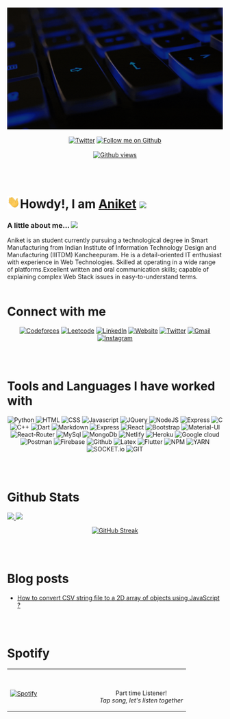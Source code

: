 ![Header](./header.gif)

<div align="center">
  
  [![Twitter](https://img.shields.io/twitter/follow/aniket_rochwani?color=55960c&label=Follow&logo=twitter&logoColor=white&style=for-the-badge)](https://twitter.com/aniket_rochwani)
  [![Follow me on Github](https://img.shields.io/github/followers/aniketrochwani?color=236ad3&style=for-the-badge&logo=github&label=Follow)](https://github.com/aniketrochwani)
  <br></br>
  [![Github views](https://komarev.com/ghpvc/?username=aniketrochwani&style=flat-square&color=blueviolet)](https://github.com/aniketrochwani)
  
</div>
<br></br>

<h1> <img src="https://raw.githubusercontent.com/ABSphreak/ABSphreak/master/gifs/Hi.gif" width="30px">Howdy!, I am <a href="https://github.com/aniketrochwani">Aniket</a> <img src="https://emojis.slackmojis.com/emojis/images/1531849430/4246/blob-sunglasses.gif?1531849430" width="30px"></h1>
</h1>

### A little about me...  <img src="https://media.giphy.com/media/VgCDAzcKvsR6OM0uWg/giphy.gif" width="50"> 
Aniket is an student currently pursuing a technological degree in Smart Manufacturing from Indian Institute of Information Technology Design and Manufacturing (IIITDM) Kancheepuram. He is a detail-oriented IT enthusiast with experience in Web Technologies. Skilled at operating in a wide range of platforms.Excellent written and oral communication skills; capable of explaining complex Web Stack issues in easy-to-understand terms. <br/><br/>

<!-- Code -->
# Connect with me
<div align="center">

[![Codeforces](https://img.shields.io/badge/Codeforces-445f9d?style=for-the-badge&logo=Codeforces&logoColor=white)](https://codeforces.com/profile/aniket_rochwani)
[![Leetcode](https://img.shields.io/badge/-LeetCode-FFA116?style=for-the-badge&logo=LeetCode&logoColor=black)](https://leetcode.com/aniket_rochwani/)
[![LinkedIn](https://img.shields.io/badge/-LinkedIn-0077B5?style=for-the-badge&logo=linkedin&logoColor=white)](https://www.linkedin.com/in/aniket-rochwani/)
[![Website](https://img.shields.io/badge/Website-00C7B7?style=for-the-badge&logo=netlify&logoColor=white)](aniketrochwani.tech)
[![Twitter](https://img.shields.io/badge/-Twitter-1DA1F2?style=for-the-badge&logo=twitter&logoColor=white)](https://twitter.com/aniket_rochwani)
[![Gmail](https://img.shields.io/badge/Gmail-D14836?style=for-the-badge&logo=gmail&logoColor=white)](mailto:aniketrochwani01@gmail.com)
[![Instagram](https://img.shields.io/badge/Instagram-E4405F?style=for-the-badge&logo=instagram&logoColor=white)](https://www.instagram.com/aniket_rochwani/)

  </div>
<br></br>

# Tools and Languages I have worked with
<div align="center">
  
![Python](https://img.shields.io/badge/Python-3776AB?style=for-the-badge&logo=python&logoColor=white)
![HTML](https://img.shields.io/badge/HTML5-E34F26?style=for-the-badge&logo=html5&logoColor=white)
![CSS](https://img.shields.io/badge/CSS-239120?&style=for-the-badge&logo=css3&logoColor=white)
![Javascript](https://img.shields.io/badge/JavaScript-F7DF1E?style=for-the-badge&logo=javascript&logoColor=black)
![JQuery](https://img.shields.io/badge/jQuery-0769AD?style=for-the-badge&logo=jquery&logoColor=white)
![NodeJS](https://img.shields.io/badge/Node.js-43853D?style=for-the-badge&logo=node.js&logoColor=white)
![Express](https://img.shields.io/badge/Express.js-000000?style=for-the-badge&logo=express&logoColor=white)
![C](https://img.shields.io/badge/C-00599C?style=for-the-badge&logo=c&logoColor=white)
![C++](https://img.shields.io/badge/C%2B%2B-00599C?style=for-the-badge&logo=c%2B%2B&logoColor=white)
![Dart](https://img.shields.io/badge/Dart-0175C2?style=for-the-badge&logo=dart&logoColor=white)
![Markdown](https://img.shields.io/badge/Markdown-000000?style=for-the-badge&logo=markdown&logoColor=white)
![Express](https://img.shields.io/badge/Express.js-404D59?style=for-the-badge)
![React](https://img.shields.io/badge/React-20232A?style=for-the-badge&logo=react&logoColor=61DAFB)
![Bootstrap](https://img.shields.io/badge/Bootstrap-563D7C?style=for-the-badge&logo=bootstrap&logoColor=white)
![Material-UI](https://img.shields.io/badge/Material--UI-0081CB?style=for-the-badge&logo=material-ui&logoColor=white)
![React-Router](https://img.shields.io/badge/React_Router-CA4245?style=for-the-badge&logo=react-router&logoColor=white)
![MySql](https://img.shields.io/badge/MySQL-00000F?style=for-the-badge&logo=mysql&logoColor=white)
![MongoDb](https://img.shields.io/badge/MongoDB-white?style=for-the-badge&logo=mongodb&logoColor=4EA94B)
![Netlify](https://img.shields.io/badge/Netlify-00C7B7?style=for-the-badge&logo=netlify&logoColor=white)
![Heroku](https://img.shields.io/badge/Heroku-430098?style=for-the-badge&logo=heroku&logoColor=white)
![Google cloud](https://img.shields.io/badge/Google_Cloud-4285F4?style=for-the-badge&logo=google-cloud&logoColor=white)
![Postman](https://img.shields.io/badge/postman-FF8300?style=for-the-badge&logoColor=white&logo=postman)
![Firebase](https://img.shields.io/badge/firebase-FFBA01?style=for-the-badge&logoColor=white&logo=firebase)
![Github](https://img.shields.io/badge/github-8B001B?style=for-the-badge&logoColor=white&logo=github)
![Latex](https://img.shields.io/badge/LaTeX-47A141?style=for-the-badge&logo=LaTeX&logoColor=white)
![Flutter](https://img.shields.io/badge/Flutter-02569B?style=for-the-badge&logo=flutter&logoColor=white)
![NPM](https://img.shields.io/badge/npm-CB3837?style=for-the-badge&logo=npm&logoColor=white)
![YARN](https://img.shields.io/badge/Yarn-2C8EBB?style=for-the-badge&logo=yarn&logoColor=white)
![SOCKET.io](https://img.shields.io/badge/Socket.io-010101?&style=for-the-badge&logo=Socket.io&logoColor=white)
![GIT](https://img.shields.io/badge/Git-F05032?style=for-the-badge&logo=git&logoColor=white)
  
  </div>
<br></br>

# Github Stats 

<a href="https://github.com/aniketrochwani">
    <img src="https://github-readme-stats.vercel.app/api?username=aniketrochwani&count_private=true&show_icons=true&theme=chartreuse-dark&hide_border=true" width="51%" />
</a>
<a href="https://github.com/aniketrochwani">
  <img src="https://github-readme-stats.vercel.app/api/top-langs/?username=aniketrochwani&theme=chartreuse-dark&layout=compact&hide_border=true" width="43%" />
</a>

<div align="center">

[![GitHub Streak](https://github-readme-streak-stats.herokuapp.com?user=aniketrochwani&theme=chartreuse-dark&hide_border=true)](https://git.io/streak-stats)
    
</div>

<br></br>
# Blog posts
<!-- BLOG-POST-LIST:START -->
- [How to convert CSV string file to a 2D array of objects using JavaScript ?](https://www.geeksforgeeks.org/how-to-convert-csv-string-file-to-a-2d-array-of-objects-using-javascript/)
<!-- BLOG-POST-LIST:END -->

<br></br>
# Spotify
<!-- Spotify -->
<div align="center">
<table width="100%"> 
  <tr>
  <td width="50%">
      
&nbsp; <br> [![Spotify](https://novatorem.vercel.app/api/spotify)](https://open.spotify.com/user/31ftshuchye64nfm5eji5rrw3osq)

  </td>
  <td width="50%">

<br><p align="center">Part time Listener!<br>
    <i>Tap song, let's listen together</i>
</p>
  </td>
  </table>

[//]: <> (The `&nbsp;` is to have Aphelion take up more space)
[//]: <> (Old Visits: https://badges.pufler.dev/visits/novatorem/novatorem?logo=GitHub&label=github%20visits&color=336699&logoColor=white&style=flat-square)

</div>
